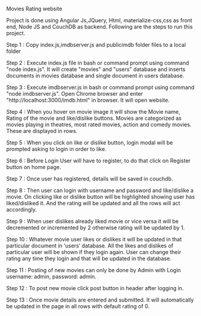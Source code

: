 Movies Rating website

Project is done using Angular Js,JQuery, Html, materialize-css,css as front end, Node JS and CouchDB as backend.
Following are the steps to run this project.

Step 1 : Copy index.js,imdbserver.js and publicimdb folder files to a local folder

Step 2 : Execute index.js file in bash or command prompt using command "node index.js". It will create "movies" and "users" database            and inserts documents in movies database and single document in users database.

Step 3 : Execute imdbserver.js in bash or command prompt using command "node imdbserver.js". Open Chrome browser and enter                        "http://localhost:3000/imdb.html" in browser. It will open website. 

Step 4 : When you hover on movie image it will show the Movie name, Rating of the movie and like/dislike buttons. Movies are                    categorized as movies playing in theatres, most rated movies, action and comedy movies. These are displayed in rows.

Step 5 : When you click on like or dislike button, login modal will be prompted asking to login in order to like.

Step 6 : Before Login User will have to register, to do that click on Register button on home page.

Step 7 : Once user has registered, details will be saved in couchdb.

Step 8 : Then user can login with username and password and like/dislike a movie. On clicking like or dislike button will be                    highlighted showing user has liked/disliked it. And the rating will be updated and all the rows will act accordingly.

Step 9 : When user dislikes already liked movie or vice versa it will be decremented or incremented by 2 otherwise rating will be               updated by 1.

Step 10 : Whatever movie user likes or dislikes it will be updated in that particular document in ‘users’ database. All the likes and            dislikes of particular user will be shown if they login again. User can change their rating any time they login and that               will be updated in the database.

Step 11 : Posting of new movies can only be done by Admin with Login username: admin, password: admin.

Step 12 : To post new movie click post button in header after logging in.

Step 13 : Once movie details are entered and submitted. It will automatically be updated in the page in all rows with default rating of 0.


